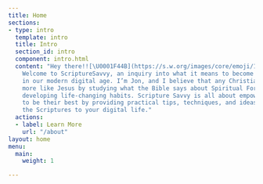 ```yaml
---
title: Home
sections:
- type: intro
  template: intro
  title: Intro
  section_id: intro
  component: intro.html
  content: "Hey there!![\U0001F44B](https://s.w.org/images/core/emoji/12.0.0-1/svg/1f44b.svg)
    Welcome to ScriptureSavvy, an inquiry into what it means to become more like Jesus
    in our modern digital age. I’m Jon, and I believe that any Christian _can_ become
    more like Jesus by studying what the Bible says about Spiritual Formation and
    developing life-changing habits. Scripture Savvy is all about empowering Christians
    to be their best by providing practical tips, techniques, and ideas for applying
    the Scriptures to your digital life."
  actions:
  - label: Learn More
    url: "/about"
layout: home
menu:
  main:
    weight: 1

---
```

